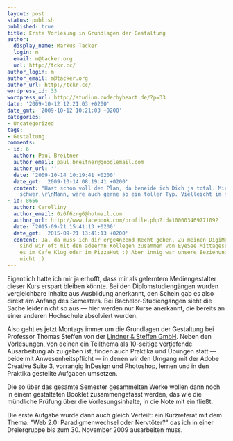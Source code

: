 ```yaml
---
layout: post
status: publish
published: true
title: Erste Vorlesung in Grundlagen der Gestaltung
author:
  display_name: Markus Tacker
  login: m
  email: m@tacker.org
  url: http://tckr.cc/
author_login: m
author_email: m@tacker.org
author_url: http://tckr.cc/
wordpress_id: 33
wordpress_url: http://studium.coderbyheart.de/?p=33
date: '2009-10-12 12:21:03 +0200'
date_gmt: '2009-10-12 10:21:03 +0200'
categories:
- Uncategorized
tags:
- Gestaltung
comments:
- id: 6
  author: Paul Breitner
  author_email: paul.breitner@googlemail.com
  author_url: ''
  date: '2009-10-14 10:19:41 +0200'
  date_gmt: '2009-10-14 08:19:41 +0200'
  content: "Hast schon voll den Plan, da beneide ich Dich ja total. Mir fiel das total
    schwer.\r\nMann, wäre auch gerne so ein toller Typ. Vielleicht im nächsten Leben."
- id: 8656
  author: Carolliny
  author_email: 0z6f6zrg6@hotmail.com
  author_url: http://www.facebook.com/profile.php?id=100003469771092
  date: '2015-09-21 15:41:13 +0200'
  date_gmt: '2015-09-21 13:41:13 +0200'
  content: Ja, da muss ich dir erge4nzend Recht geben. Zu meinen DigiMedia-Zeiten
    sind wir oft mit den adeernn Kollegen zusammen von EyeSee Mittagessen gegangen   sei
    es im Cafe Klug oder im PizzaHut :) Aber innig war unsere Beziehund da ja noch
    nicht :)
---
```

<p>Eigentlich hatte ich mir ja erhofft, dass mir als gelerntem Mediengestalter dieser Kurs erspart bleiben könnte. Bei den Diplomstudiengängen wurden vergleichbare Inhalte aus Ausbildung anerkannt, den Schein gab es also direkt am Anfang des Semesters. Bei Bachelor-Studiengängen sieht die Sache leider nicht so aus &mdash; hier werden nur Kurse anerkannt, die bereits an einer anderen Hochschule absolviert wurden. </p>
<p>Also geht es jetzt Montags immer um die Grundlagen der Gestaltung bei Professor Thomas Steffen von der <a href="http://www.lindnersteffen.de/">Lindner & Steffen GmbH</a>. Neben den Vorlesungen, von deinen ein Teilthema als 10-seitige vertiefende Ausarbeitung ab zu geben ist, finden auch Praktika und Übungen statt &mdash; beide mit Anwesenheitspflicht &mdash; in denen wir den Umgang mit der Adobe Creative Suite 3, vorrangig InDesign und Photoshop, lernen und in den Praktika gestellte Aufgaben umsetzen.</p>
<p>Die so über das gesamte Semester gesammelten Werke wollen dann noch in einem gestalteten Booklet zusammengefasst werden, das wie die mündliche Prüfung über die Vorlesungsinhalte, in die Note mit ein fließt.</p>
<p>Die erste Aufgabe wurde dann auch gleich Verteilt: ein Kurzreferat mit dem Thema: "Web 2.0: Paradigmenwechsel oder Nervtöter?" das ich in einer Dreiergruppe bis zum 30. November 2009 ausarbeiten muss.</p>
